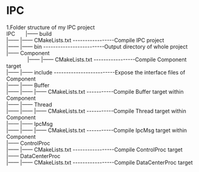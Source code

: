 # IPC

1.Folder structure of my IPC project                                                                                         
IPC       
|—— build                                                                                                                                 
|—— |—— CMakeLists.txt -----------------Compile IPC project                                                                               
|—— |—— bin -------------------------Output directory of whole project                                                                    
|—— Component                                                                                                                 
|—— |—— CMakeLists.txt -----------------Compile Component target                                                             
|—— |—— include -------------------------Expose the interface files of Component                                             
|—— |—— Buffer                                                                                                               
|—— |—— |—— CMakeLists.txt -----------Compile Buffer target within Component                                            
|—— |—— Thread                                                                                                               
|—— |—— |—— CMakeLists.txt -----------Compile Thread target within Component                                            
|—— |—— IpcMsg                                                                                                               
|—— |—— |—— CMakeLists.txt -----------Compile IpcMsg target within Component                                                
|—— ControlProc                                                                                                              
|—— |—— CMakeLists.txt -----------------Compile ControlProc target                                                           
|—— DataCenterProc                                                                                                           
|—— |—— CMakeLists.txt -----------------Compile DataCenterProc target                                                          
             
